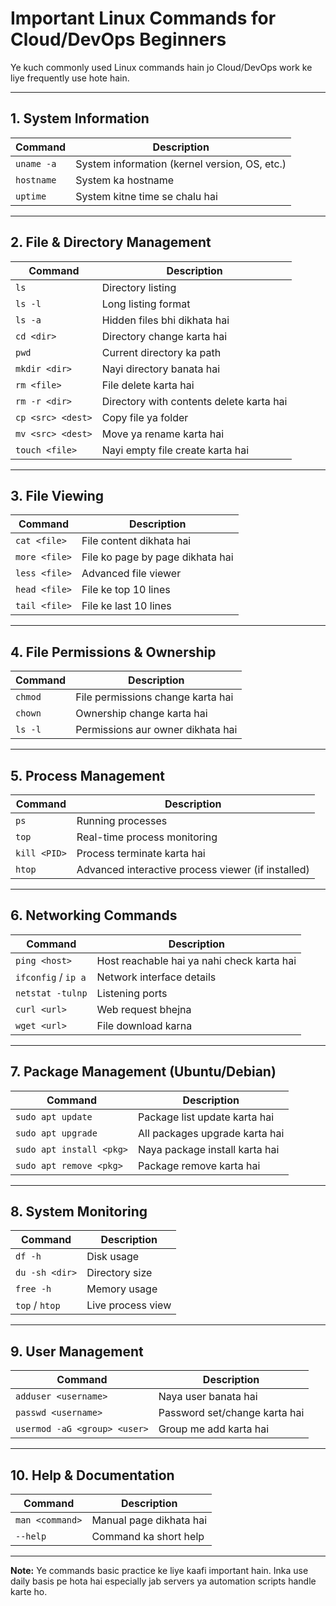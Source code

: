 # Important Linux Commands for Cloud/DevOps Beginners

Ye kuch commonly used Linux commands hain jo Cloud/DevOps work ke liye frequently use hote hain.

---

## 1. System Information

| Command | Description |
|---------|-------------|
| `uname -a` | System information (kernel version, OS, etc.) |
| `hostname` | System ka hostname |
| `uptime` | System kitne time se chalu hai |

---

## 2. File & Directory Management

| Command | Description |
|---------|-------------|
| `ls` | Directory listing |
| `ls -l` | Long listing format |
| `ls -a` | Hidden files bhi dikhata hai |
| `cd <dir>` | Directory change karta hai |
| `pwd` | Current directory ka path |
| `mkdir <dir>` | Nayi directory banata hai |
| `rm <file>` | File delete karta hai |
| `rm -r <dir>` | Directory with contents delete karta hai |
| `cp <src> <dest>` | Copy file ya folder |
| `mv <src> <dest>` | Move ya rename karta hai |
| `touch <file>` | Nayi empty file create karta hai |

---

## 3. File Viewing

| Command | Description |
|---------|-------------|
| `cat <file>` | File content dikhata hai |
| `more <file>` | File ko page by page dikhata hai |
| `less <file>` | Advanced file viewer |
| `head <file>` | File ke top 10 lines |
| `tail <file>` | File ke last 10 lines |

---

## 4. File Permissions & Ownership

| Command | Description |
|---------|-------------|
| `chmod` | File permissions change karta hai |
| `chown` | Ownership change karta hai |
| `ls -l` | Permissions aur owner dikhata hai |

---

## 5. Process Management

| Command | Description |
|---------|-------------|
| `ps` | Running processes |
| `top` | Real-time process monitoring |
| `kill <PID>` | Process terminate karta hai |
| `htop` | Advanced interactive process viewer (if installed) |

---

## 6. Networking Commands

| Command | Description |
|---------|-------------|
| `ping <host>` | Host reachable hai ya nahi check karta hai |
| `ifconfig` / `ip a` | Network interface details |
| `netstat -tulnp` | Listening ports |
| `curl <url>` | Web request bhejna |
| `wget <url>` | File download karna |

---

## 7. Package Management (Ubuntu/Debian)

| Command | Description |
|---------|-------------|
| `sudo apt update` | Package list update karta hai |
| `sudo apt upgrade` | All packages upgrade karta hai |
| `sudo apt install <pkg>` | Naya package install karta hai |
| `sudo apt remove <pkg>` | Package remove karta hai |

---

## 8. System Monitoring

| Command | Description |
|---------|-------------|
| `df -h` | Disk usage |
| `du -sh <dir>` | Directory size |
| `free -h` | Memory usage |
| `top` / `htop` | Live process view |

---

## 9. User Management

| Command | Description |
|---------|-------------|
| `adduser <username>` | Naya user banata hai |
| `passwd <username>` | Password set/change karta hai |
| `usermod -aG <group> <user>` | Group me add karta hai |

---

## 10. Help & Documentation

| Command | Description |
|---------|-------------|
| `man <command>` | Manual page dikhata hai |
| `--help` | Command ka short help |

---

**Note:** Ye commands basic practice ke liye kaafi important hain. Inka use daily basis pe hota hai especially jab servers ya automation scripts handle karte ho.
